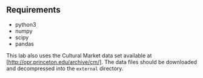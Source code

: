 ## Requirements

* python3
* numpy
* scipy
* pandas

This lab also uses the Cultural Market data set available at [http://opr.princeton.edu/archive/cm/].
The data files should be downloaded and decompressed into the `external` directory.

